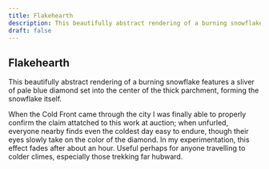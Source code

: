 ```yaml
---
title: Flakehearth
description: This beautifully abstract rendering of a burning snowflake features a sliver of pale blue...
draft: false
---
```


## Flakehearth

This beautifully abstract rendering of a burning snowflake features a sliver of pale blue
diamond set into the center of the thick parchment, forming the snowflake itself.

When the Cold Front came through the city I was finally able to properly confirm the claim
attatched to this work at auction; when unfurled, everyone nearby finds even the coldest day
easy to endure, though their eyes slowly take on the color of the diamond. In my
experimentation, this effect fades after about an hour. Useful perhaps for anyone travelling to
colder climes, especially those trekking far hubward.
